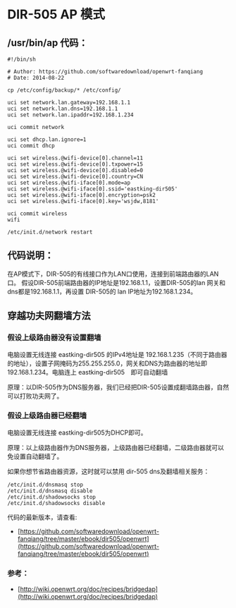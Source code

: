 # DIR-505 AP 模式

## /usr/bin/ap 代码：

	#!/bin/sh
	
	# Author: https://github.com/softwaredownload/openwrt-fanqiang
	# Date: 2014-08-22
	
	cp /etc/config/backup/* /etc/config/
	
	uci set network.lan.gateway=192.168.1.1
	uci set network.lan.dns=192.168.1.1
	uci set network.lan.ipaddr=192.168.1.234
	
	uci commit network
	
	uci set dhcp.lan.ignore=1
	uci commit dhcp
	
	uci set wireless.@wifi-device[0].channel=11
	uci set wireless.@wifi-device[0].txpower=15
	uci set wireless.@wifi-device[0].disabled=0
	uci set wireless.@wifi-device[0].country=CN
	uci set wireless.@wifi-iface[0].mode=ap
	uci set wireless.@wifi-iface[0].ssid='eastking-dir505'
	uci set wireless.@wifi-iface[0].encryption=psk2
	uci set wireless.@wifi-iface[0].key='wsjdw,8181'
	
	uci commit wireless
	wifi
	
	/etc/init.d/network restart

## 代码说明：

在AP模式下，DIR-505的有线接口作为LAN口使用，连接到前端路由器的LAN口。
假设DIR-505前端路由器的IP地址是192.168.1.1，设置DIR-505的lan 网关和dns都是192.168.1.1，再设置 DIR-505的 lan IP地址为192.168.1.234。


## 穿越功夫网翻墙方法

### 假设上级路由器没有设置翻墙
电脑设置无线连接 eastking-dir505 的IPv4地址是 192.168.1.235（不同于路由器的地址），设置子网掩码为255.255.255.0，网关和DNS为路由器的地址即192.168.1.234。电脑连上 eastking-dir505　即可自动翻墙

原理：以DIR-505作为DNS服务器，我们已经把DIR-505设置成翻墙路由器，自然可以打败功夫网了。

### 假设上级路由器已经翻墙

电脑设置无线连接 eastking-dir505为DHCP即可。

原理：以上级路由器作为DNS服务器，上级路由器已经翻墙，二级路由器就可以免设置自动翻墙了。

如果你想节省路由器资源，这时就可以禁用 dir-505 dns及翻墙相关服务：

	/etc/init.d/dnsmasq stop
	/etc/init.d/dnsmasq disable
	/etc/init.d/shadowsocks stop
	/etc/init.d/shadowsocks disable

代码的最新版本，请查看:　
* [https://github.com/softwaredownload/openwrt-fanqiang/tree/master/ebook/dir505/openwrt](https://github.com/softwaredownload/openwrt-fanqiang/tree/master/ebook/dir505/openwrt)


### 参考：
* [http://wiki.openwrt.org/doc/recipes/bridgedap](http://wiki.openwrt.org/doc/recipes/bridgedap)

